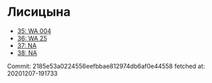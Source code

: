 # Лисицына
- [35: WA 004](35.md)
- [36: WA 25](36.md)
- [37: NA](37.md)
- [38: NA](38.md)

Commit: 2185e53a0224556eefbbae812974db6af0e44558
 fetched at: 20201207-191733
